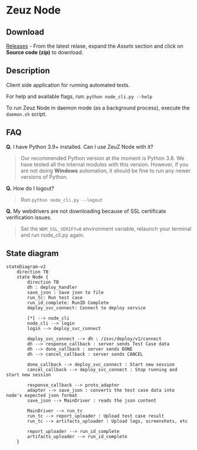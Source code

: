 # Zeuz Node

## Download

[Releases](https://github.com/AutomationSolutionz/Zeuz_Python_Node/releases) -
From the latest relase, expand the *Assets* section and click on **Source code
(zip)** to download.

## Description

Client side application for running automated tests.

For help and available flags, run: `python node_cli.py --help`

To run Zeuz Node in daemon mode (as a background process), execute the
`daemon.sh` script.

## FAQ

**Q.** I have Python 3.9+ installed. Can I use ZeuZ Node with it?
> Our recommended Python version at the moment is Python 3.8. We have tested all
> the internal modules with this version. However, if you are not doing
> **Windows** automation, it should be fine to run any newer versions of Python.

**Q.** How do I logout?
> Run `python node_cli.py --logout`

**Q.** My webdrivers are not downloading because of SSL certificate verification
   issues.
> Set the `WDM_SSL_VERIFY=0` environment variable, relaunch your terminal and
> run node_cli.py again.

## State diagram

```mermaid
stateDiagram-v2
    direction TB
    state Node {
        direction TB
        dh : deploy_handler
        save_json : Save json to file
        run_tc: Run test case
        run_id_complete: RunID Complete
        deploy_svc_connect: Connect to deploy service

        [*] --> node_cli
        node_cli --> login
        login --> deploy_svc_connect

        deploy_svc_connect --> dh : /zsvc/deploy/v1/connect
        dh --> response_callback : server sends Test Case data
        dh --> done_callback : server sends DONE
        dh --> cancel_callback : server sends CANCEL

        done_callback --> deploy_svc_connect : Start new session
        cancel_callback --> deploy_svc_connect : Stop running and start new session

        response_callback --> proto_adapter
        adapter --> save_json : converts the test case data into node's expected json format
        save_json --> MainDriver : reads the json content

        MainDriver --> run_tc
        run_tc --> report_uploader : Upload test case result
        run_tc --> artifacts_uploader : Upload logs, screenshots, etc

        report_uploader --> run_id_complete
        artifacts_uploader --> run_id_complete
    }
```
